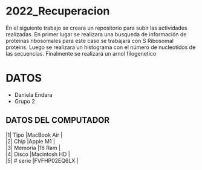 # 2022_Recuperacion
En el siguiente trabajo se creara un repositorio para subir las actividades realizadas. En primer lugar se realizara una busqueda de información de proteinas ribosomales para este caso se trabajará con S Ribosomal proteins. Luego se realizara un histograma con el número de nucleotidos de las secuencias. Finalmente se realizará un arnol filogenetico 

# DATOS  
+ Daniela Endara
+ Grupo 2

## DATOS DEL COMPUTADOR 
|1| Tipo       |MacBook Air   |  
|2| Chip       |Apple M1      |      
|3| Memoria    |16 Ram        |     
|4| Disco      |Macintosh HD  |    
|5| # serie    |FVFHP02EQ6LX  |
